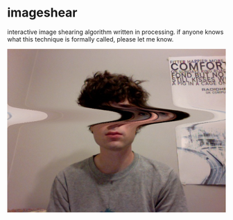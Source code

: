 # imageshear

interactive image shearing algorithm written in processing. if anyone knows what this technique is formally called, please let me know.

![imageshear screenshot](/imageshear-screenshot.png)

